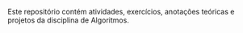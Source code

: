 Este repositório contém atividades, exercícios, anotações teóricas e projetos da disciplina de Algoritmos.